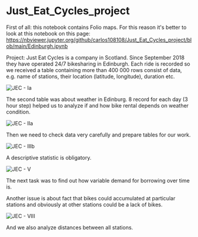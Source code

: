 # Just_Eat_Cycles_project

First of all: this notebook contains Folio maps. For this reason it's better to look at this notebook on this page: https://nbviewer.jupyter.org/github/carlos108108/Just_Eat_Cycles_project/blob/main/Edinburgh.ipynb


Project:
Just Eat Cycles is a company in Scotland. Since September 2018 they have operated 24/7 bikesharing in Edinburgh. Each ride is recorded so we received a table containing more than 400 000 rows consist of data, e.g. name of stations, their location (latitude, longitude), duration etc.



![JEC - Ia](https://user-images.githubusercontent.com/75171974/129173626-8f8cca55-060e-4f65-b4a3-4565d8fba85b.png)



The second table was about weather in Edinburg. 8 record for each day (3 hour step) helped us to analyze if and how bike rental depends on weather condition.



![JEC - IIa](https://user-images.githubusercontent.com/75171974/129174511-59115119-b94f-43da-8ba5-fb212aa4b55d.png)




Then we need to check data very carefully and prepare tables for our work.



![JEC - IIIb](https://user-images.githubusercontent.com/75171974/129177549-5d2e6e91-36eb-470e-825d-d6ab51864052.png)




A descriptive statistic is obligatory.



![JEC - V](https://user-images.githubusercontent.com/75171974/129174937-8280cb39-69d9-4592-8713-39c02d310b5e.png)



The next task was to find out how variable demand for borrowing over time is.

Another issue is about fact that bikes could accumulated at particular stations and obviously at other stations could be a lack of bikes.


![JEC - VIII](https://user-images.githubusercontent.com/75171974/129177727-06c6c8d7-990c-4c3d-9d81-bb1517265cd7.png)


And we also analyze distances between all stations.
